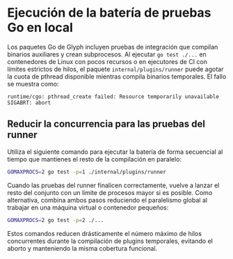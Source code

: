 # Ejecución de la batería de pruebas Go en local

Los paquetes Go de Glyph incluyen pruebas de integración que compilan binarios
auxiliares y crean subprocesos. Al ejecutar `go test ./...` en contenedores de
Linux con pocos recursos o en ejecutores de CI con límites estrictos de hilos,
el paquete `internal/plugins/runner` puede agotar la cuota de pthread disponible
mientras compila binarios temporales. El fallo se muestra como:

```
runtime/cgo: pthread_create failed: Resource temporarily unavailable
SIGABRT: abort
```

## Reducir la concurrencia para las pruebas del runner

Utiliza el siguiente comando para ejecutar la batería de forma secuencial al
tiempo que mantienes el resto de la compilación en paralelo:

```bash
GOMAXPROCS=2 go test -p=1 ./internal/plugins/runner
```

Cuando las pruebas del runner finalicen correctamente, vuelve a lanzar el resto
del conjunto con un límite de procesos mayor si es posible. Como alternativa,
combina ambos pasos reduciendo el paralelismo global al trabajar en una máquina
virtual o contenedor pequeños:

```bash
GOMAXPROCS=2 go test -p=2 ./...
```

Estos comandos reducen drásticamente el número máximo de hilos concurrentes
durante la compilación de plugins temporales, evitando el aborto y manteniendo la
misma cobertura funcional.
